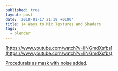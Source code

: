 ```yaml
---
published: true
layout: post
date: '2018-01-17 21:19 +0100'
title: 14 Ways to Mix Textures and Shaders
tags:
  - blender
---
```

[https://www.youtube.com/watch?v=liNGmdXsfbs](https://www.youtube.com/watch?v=liNGmdXsfbs)

[Procedurals as mask with noise added](http://www.creativeshrimp.com/wp-content/uploads/2016/06/07_2_procedural_textures.jpg).
